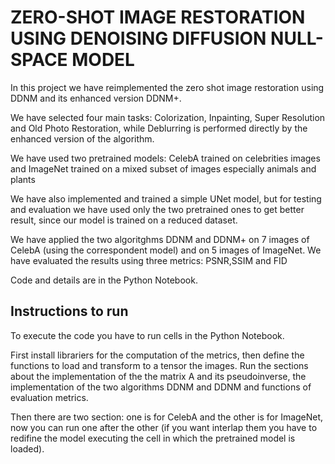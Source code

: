 # ZERO-SHOT IMAGE RESTORATION USING DENOISING DIFFUSION NULL-SPACE MODEL

In this project we have reimplemented the zero shot image restoration using DDNM and its enhanced version DDNM+.

We have selected four main tasks: Colorization, Inpainting, Super Resolution and Old Photo Restoration, while Deblurring is performed directly by the enhanced version of the algorithm.

We have used two pretrained models: CelebA trained on celebrities images and ImageNet trained on a mixed subset of images especially animals and plants

We have also implemented and trained a simple UNet model, but for testing and evaluation we have used only the two pretrained ones to get better result, since our model is trained on a reduced dataset.

We have applied the two algoritghms DDNM and DDNM+ on 7 images of CelebA (using the correspondent model) and on 5 images of ImageNet. We have evaluated the results using three metrics: PSNR,SSIM and FID

Code and details are in the Python Notebook.

## Instructions to run

To execute the code you have to run cells in the Python Notebook.

First install librariers for the computation of the metrics, then define the functions to load and transform to a tensor the images.
Run the sections about the implementation of the the matrix A and its pseudoinverse, the implementation of the two algorithms DDNM and DDNM and functions of evaluation metrics.

Then there are two section: one is for CelebA and the other is for ImageNet, now you can run one after the other (if you want interlap them you have to redifine the model executing the cell in which the pretrained model is loaded).
